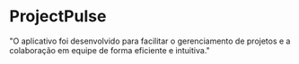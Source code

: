 # ProjectPulse
"O aplicativo foi desenvolvido para facilitar o gerenciamento de projetos e a colaboração em equipe de forma eficiente e intuitiva." 
